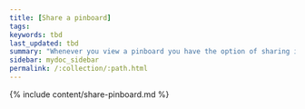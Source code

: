 ```yaml
---
title: [Share a pinboard]
tags:
keywords: tbd
last_updated: tbd
summary: "Whenever you view a pinboard you have the option of sharing it with others. "
sidebar: mydoc_sidebar
permalink: /:collection/:path.html
---
```


{% include content/share-pinboard.md %}
